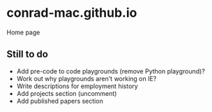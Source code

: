 # conrad-mac.github.io
Home page

## Still to do

- Add pre-code to code playgrounds (remove Python playground)?
- Work out why playgrounds aren't working on IE?
- Write descriptions for employment history
- Add projects section (uncomment)
- Add published papers section

